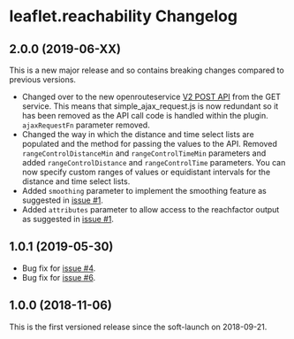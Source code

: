 # leaflet.reachability Changelog

## 2.0.0 (2019-06-XX)
This is a new major release and so contains breaking changes compared to previous versions.

- Changed over to the new openrouteservice [V2 POST API](https://openrouteservice.org/dev/#/api-docs/v2/isochrones/{profile}/post) from the GET service. This means that simple_ajax_request.js is now redundant so it has been removed as the API call code is handled within the plugin. `ajaxRequestFn` parameter removed.
- Changed the way in which the distance and time select lists are populated and the method for passing the values to the API. Removed `rangeControlDistanceMin` and `rangeControlTimeMin` parameters and added `rangeControlDistance` and `rangeControlTime` parameters. You can now specify custom ranges of values or equidistant intervals for the distance and time select lists.
- Added `smoothing` parameter to implement the smoothing feature as suggested in [issue #1](https://github.com/traffordDataLab/leaflet.reachability/issues/1).
- Added `attributes` parameter to allow access to the reachfactor output as suggested in [issue #1](https://github.com/traffordDataLab/leaflet.reachability/issues/1).

## 1.0.1 (2019-05-30)
- Bug fix for [issue #4](https://github.com/traffordDataLab/leaflet.reachability/issues/4).
- Bug fix for [issue #6](https://github.com/traffordDataLab/leaflet.reachability/issues/6).

## 1.0.0 (2018-11-06)
This is the first versioned release since the soft-launch on 2018-09-21.
